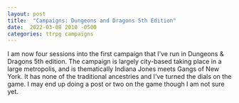 ```yaml
---
layout: post
title:  "Campaigns: Dungeons and Dragons 5th Edition"
date:  2022-03-08 2010 -0500
categories: ttrpg campaigns
---
```

I am now four sessions into the first campaign that I’ve run in Dungeons & Dragons 5th edition. The campaign is largely city-based taking place in a large metropolis, and is thematically Indiana Jones meets Gangs of New York. It has none of the traditional ancestries and I’ve turned the dials on the game. I may end up doing a post or two on the game though I am not sure yet. 
                